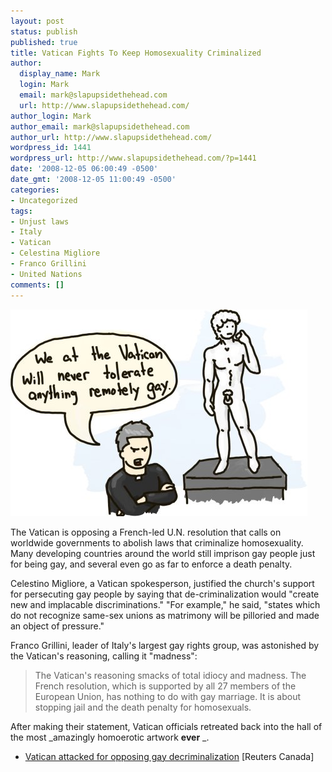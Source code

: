 ```yaml
---
layout: post
status: publish
published: true
title: Vatican Fights To Keep Homosexuality Criminalized
author:
  display_name: Mark
  login: Mark
  email: mark@slapupsidethehead.com
  url: http://www.slapupsidethehead.com/
author_login: Mark
author_email: mark@slapupsidethehead.com
author_url: http://www.slapupsidethehead.com/
wordpress_id: 1441
wordpress_url: http://www.slapupsidethehead.com/?p=1441
date: '2008-12-05 06:00:49 -0500'
date_gmt: '2008-12-05 11:00:49 -0500'
categories:
- Uncategorized
tags:
- Unjust laws
- Italy
- Vatican
- Celestina Migliore
- Franco Grillini
- United Nations
comments: []
---
```

![](/wp-content/media/2008/12/anti-gay-vatican.jpg "For the record, yes, I know that David is actually in Florence, but Birth of Man apparently takes four years to draw.")

The Vatican is opposing a French-led U.N. resolution that calls on worldwide governments to abolish laws that criminalize homosexuality. Many developing countries around the world still imprison gay people just for being gay, and several even go as far to enforce a death penalty.

Celestino Migliore, a Vatican spokesperson, justified the church's support for persecuting gay people by saying that de-criminalization would "create new and implacable discriminations." "For example,"  he said, "states which do not recognize same-sex unions as matrimony will be pilloried and made an object of pressure."

Franco Grillini, leader of Italy's largest gay rights group, was astonished by the Vatican's reasoning, calling it "madness":

> The Vatican's reasoning smacks of total idiocy and madness. The French resolution, which is supported by all 27 members of the European Union, has nothing to do with gay marriage. It is about stopping jail and the death penalty for homosexuals.

After making their statement, Vatican officials retreated back into the hall of the most _amazingly homoerotic artwork **ever** _.

- [Vatican attacked for opposing gay decriminalization](http://ca.reuters.com/article/worldNews/idUSTRE4B13QA20081202?sp=true) [Reuters Canada]
